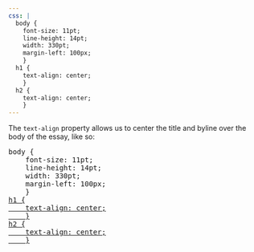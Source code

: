 ```yaml
---
css: |
  body {
    font-size: 11pt;
    line-height: 14pt;
    width: 330pt;
    margin-left: 100px;
    }
  h1 {
    text-align: center;
    }
  h2 {
    text-align: center;
    }
---
```


<p>The <code>text-align</code> property allows us to center the title and byline over the body of the essay, like so:</p>

<pre>
body {
	font-size: 11pt;
	line-height: 14pt;
	width: 330pt;
	margin-left: 100px;
	}
<ins>h1 {
	text-align: center;
	}
h2 {
	text-align: center;
	}</ins>
</pre>
